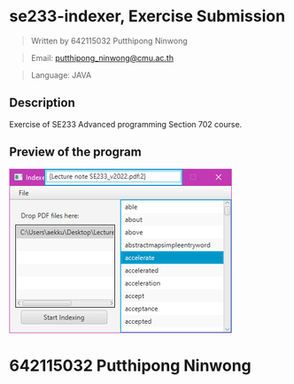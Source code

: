 # se233-indexer, Exercise Submission
> Written by 642115032 Putthipong Ninwong

> Email: putthipong_ninwong@cmu.ac.th

> Language: JAVA

## Description
Exercise of SE233 Advanced programming Section 702 course.  

## Preview of the program
![Preview img](./preview.png)

# 642115032 Putthipong Ninwong
